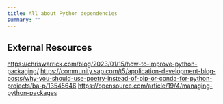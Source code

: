 ```yaml
---
title: All about Python dependencies
summary: ""
---
```


## External Resources

https://chriswarrick.com/blog/2023/01/15/how-to-improve-python-packaging/
https://community.sap.com/t5/application-development-blog-posts/why-you-should-use-poetry-instead-of-pip-or-conda-for-python-projects/ba-p/13545646
https://opensource.com/article/19/4/managing-python-packages